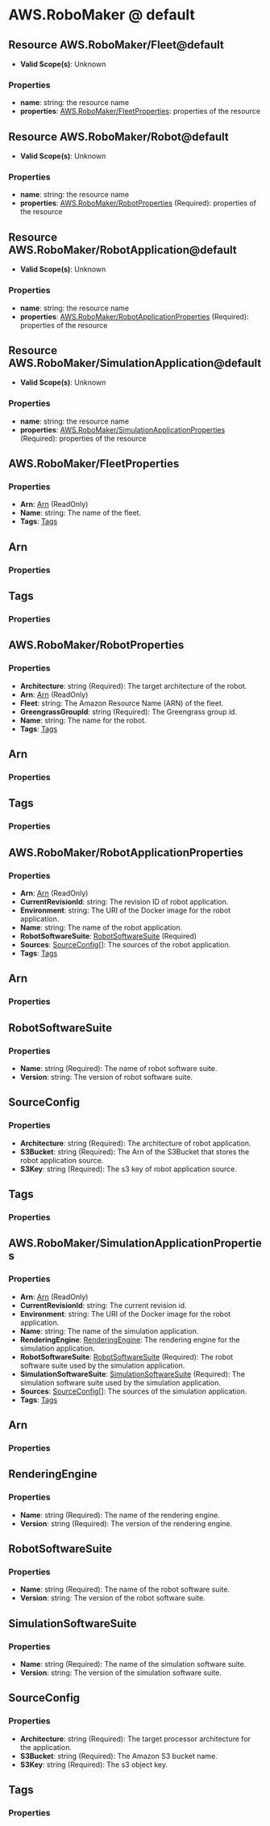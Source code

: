 # AWS.RoboMaker @ default

## Resource AWS.RoboMaker/Fleet@default
* **Valid Scope(s)**: Unknown
### Properties
* **name**: string: the resource name
* **properties**: [AWS.RoboMaker/FleetProperties](#awsrobomakerfleetproperties): properties of the resource

## Resource AWS.RoboMaker/Robot@default
* **Valid Scope(s)**: Unknown
### Properties
* **name**: string: the resource name
* **properties**: [AWS.RoboMaker/RobotProperties](#awsrobomakerrobotproperties) (Required): properties of the resource

## Resource AWS.RoboMaker/RobotApplication@default
* **Valid Scope(s)**: Unknown
### Properties
* **name**: string: the resource name
* **properties**: [AWS.RoboMaker/RobotApplicationProperties](#awsrobomakerrobotapplicationproperties) (Required): properties of the resource

## Resource AWS.RoboMaker/SimulationApplication@default
* **Valid Scope(s)**: Unknown
### Properties
* **name**: string: the resource name
* **properties**: [AWS.RoboMaker/SimulationApplicationProperties](#awsrobomakersimulationapplicationproperties) (Required): properties of the resource

## AWS.RoboMaker/FleetProperties
### Properties
* **Arn**: [Arn](#arn) (ReadOnly)
* **Name**: string: The name of the fleet.
* **Tags**: [Tags](#tags)

## Arn
### Properties

## Tags
### Properties

## AWS.RoboMaker/RobotProperties
### Properties
* **Architecture**: string (Required): The target architecture of the robot.
* **Arn**: [Arn](#arn) (ReadOnly)
* **Fleet**: string: The Amazon Resource Name (ARN) of the fleet.
* **GreengrassGroupId**: string (Required): The Greengrass group id.
* **Name**: string: The name for the robot.
* **Tags**: [Tags](#tags)

## Arn
### Properties

## Tags
### Properties

## AWS.RoboMaker/RobotApplicationProperties
### Properties
* **Arn**: [Arn](#arn) (ReadOnly)
* **CurrentRevisionId**: string: The revision ID of robot application.
* **Environment**: string: The URI of the Docker image for the robot application.
* **Name**: string: The name of the robot application.
* **RobotSoftwareSuite**: [RobotSoftwareSuite](#robotsoftwaresuite) (Required)
* **Sources**: [SourceConfig](#sourceconfig)[]: The sources of the robot application.
* **Tags**: [Tags](#tags)

## Arn
### Properties

## RobotSoftwareSuite
### Properties
* **Name**: string (Required): The name of robot software suite.
* **Version**: string: The version of robot software suite.

## SourceConfig
### Properties
* **Architecture**: string (Required): The architecture of robot application.
* **S3Bucket**: string (Required): The Arn of the S3Bucket that stores the robot application source.
* **S3Key**: string (Required): The s3 key of robot application source.

## Tags
### Properties

## AWS.RoboMaker/SimulationApplicationProperties
### Properties
* **Arn**: [Arn](#arn) (ReadOnly)
* **CurrentRevisionId**: string: The current revision id.
* **Environment**: string: The URI of the Docker image for the robot application.
* **Name**: string: The name of the simulation application.
* **RenderingEngine**: [RenderingEngine](#renderingengine): The rendering engine for the simulation application.
* **RobotSoftwareSuite**: [RobotSoftwareSuite](#robotsoftwaresuite) (Required): The robot software suite used by the simulation application.
* **SimulationSoftwareSuite**: [SimulationSoftwareSuite](#simulationsoftwaresuite) (Required): The simulation software suite used by the simulation application.
* **Sources**: [SourceConfig](#sourceconfig)[]: The sources of the simulation application.
* **Tags**: [Tags](#tags)

## Arn
### Properties

## RenderingEngine
### Properties
* **Name**: string (Required): The name of the rendering engine.
* **Version**: string (Required): The version of the rendering engine.

## RobotSoftwareSuite
### Properties
* **Name**: string (Required): The name of the robot software suite.
* **Version**: string: The version of the robot software suite.

## SimulationSoftwareSuite
### Properties
* **Name**: string (Required): The name of the simulation software suite.
* **Version**: string: The version of the simulation software suite.

## SourceConfig
### Properties
* **Architecture**: string (Required): The target processor architecture for the application.
* **S3Bucket**: string (Required): The Amazon S3 bucket name.
* **S3Key**: string (Required): The s3 object key.

## Tags
### Properties

